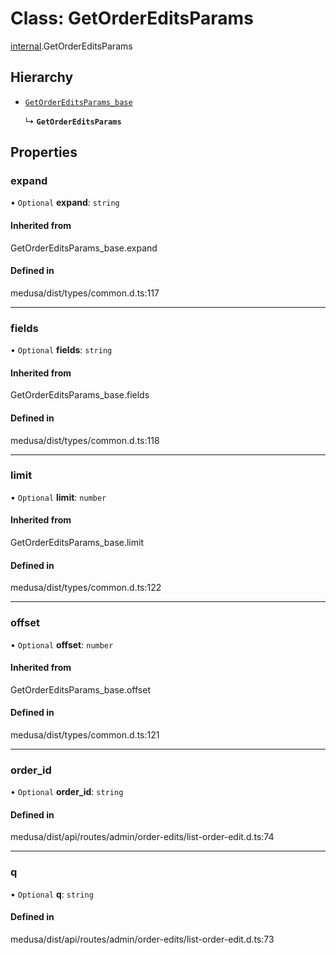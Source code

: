 # Class: GetOrderEditsParams

[internal](../modules/internal-13.md).GetOrderEditsParams

## Hierarchy

- [`GetOrderEditsParams_base`](../modules/internal-13.md#getordereditsparams_base)

  ↳ **`GetOrderEditsParams`**

## Properties

### expand

• `Optional` **expand**: `string`

#### Inherited from

GetOrderEditsParams\_base.expand

#### Defined in

medusa/dist/types/common.d.ts:117

___

### fields

• `Optional` **fields**: `string`

#### Inherited from

GetOrderEditsParams\_base.fields

#### Defined in

medusa/dist/types/common.d.ts:118

___

### limit

• `Optional` **limit**: `number`

#### Inherited from

GetOrderEditsParams\_base.limit

#### Defined in

medusa/dist/types/common.d.ts:122

___

### offset

• `Optional` **offset**: `number`

#### Inherited from

GetOrderEditsParams\_base.offset

#### Defined in

medusa/dist/types/common.d.ts:121

___

### order\_id

• `Optional` **order\_id**: `string`

#### Defined in

medusa/dist/api/routes/admin/order-edits/list-order-edit.d.ts:74

___

### q

• `Optional` **q**: `string`

#### Defined in

medusa/dist/api/routes/admin/order-edits/list-order-edit.d.ts:73
